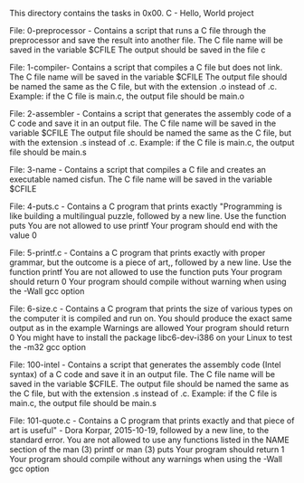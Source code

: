This directory contains the tasks in 0x00. C - Hello, World project

File: 0-preprocessor - Contains a script that runs a C file through the preprocessor and save the result into another file.
The C file name will be saved in the variable $CFILE
The output should be saved in the file c

File: 1-compiler- Contains a script that compiles a C file but does not link.
The C file name will be saved in the variable $CFILE
The output file should be named the same as the C file, but with the extension .o instead of .c.
Example: if the C file is main.c, the output file should be main.o

File: 2-assembler - Contains a script that generates the assembly code of a C code and save it in an output file.
The C file name will be saved in the variable $CFILE
The output file should be named the same as the C file, but with the extension .s instead of .c.
Example: if the C file is main.c, the output file should be main.s

File: 3-name - Contains a script that compiles a C file and creates an executable named cisfun.
The C file name will be saved in the variable $CFILE

File: 4-puts.c - Contains a C program that prints exactly "Programming is like building a multilingual puzzle, followed by a new line.
Use the function puts
You are not allowed to use printf
Your program should end with the value 0

File: 5-printf.c - Contains a C program that prints exactly with proper grammar, but the outcome is a piece of art,, followed by a new line.
Use the function printf
You are not allowed to use the function puts
Your program should return 0
Your program should compile without warning when using the -Wall gcc option

File: 6-size.c - Contains a C program that prints the size of various types on the computer it is compiled and run on.
You should produce the exact same output as in the example
Warnings are allowed
Your program should return 0
You might have to install the package libc6-dev-i386 on your Linux to test the -m32 gcc option

File: 100-intel - Contains a script that generates the assembly code (Intel syntax) of a C code and save it in an output file.
The C file name will be saved in the variable $CFILE.
The output file should be named the same as the C file, but with the extension .s instead of .c.
Example: if the C file is main.c, the output file should be main.s

File: 101-quote.c - Contains a C program that prints exactly and that piece of art is useful" - Dora Korpar, 2015-10-19, followed by a new line, to the standard error.
You are not allowed to use any functions listed in the NAME section of the man (3) printf or man (3) puts
Your program should return 1
Your program should compile without any warnings when using the -Wall gcc option
